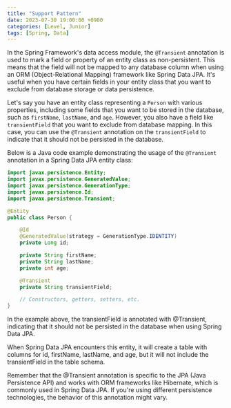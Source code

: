 ```yaml
---
title: "Support Pattern"
date: 2023-07-30 19:00:00 +0900
categories: [Level, Junior]
tags: [Spring, Data]
---
```


In the Spring Framework's data access module, the `@Transient` annotation is used to mark a field or property of an entity class as non-persistent. This means that the field will not be mapped to any database column when using an ORM (Object-Relational Mapping) framework like Spring Data JPA. It's useful when you have certain fields in your entity class that you want to exclude from database storage or data persistence.

Let's say you have an entity class representing a `Person` with various properties, including some fields that you want to be stored in the database, such as `firstName`, `lastName`, and `age`. However, you also have a field like `transientField` that you want to exclude from database mapping. In this case, you can use the `@Transient` annotation on the `transientField` to indicate that it should not be persisted in the database.

Below is a Java code example demonstrating the usage of the `@Transient` annotation in a Spring Data JPA entity class:

```java
import javax.persistence.Entity;
import javax.persistence.GeneratedValue;
import javax.persistence.GenerationType;
import javax.persistence.Id;
import javax.persistence.Transient;

@Entity
public class Person {

    @Id
    @GeneratedValue(strategy = GenerationType.IDENTITY)
    private Long id;

    private String firstName;
    private String lastName;
    private int age;

    @Transient
    private String transientField;

    // Constructors, getters, setters, etc.
}

```

In the example above, the transientField is annotated with @Transient, indicating that it should not be persisted in the database when using Spring Data JPA.

When Spring Data JPA encounters this entity, it will create a table with columns for id, firstName, lastName, and age, but it will not include the transientField in the table schema.

Remember that the @Transient annotation is specific to the JPA (Java Persistence API) and works with ORM frameworks like Hibernate, which is commonly used in Spring Data JPA. If you're using different persistence technologies, the behavior of this annotation might vary.